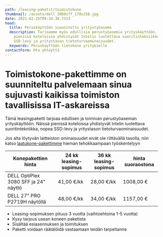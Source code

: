 ```yaml
---
path: /leasing-paketit/toimistokone
thumbnail: /assets/dell_3060sff_170x258.jpg
date: 2021-02-25T09:34:30.731Z
head:
  title: Peruskäyttöön suunniteltu yritystyöasema
  description: Tarjoamme myös edullisia perustyöasemia yrityskäyttöön. Näissä
    pienissä koteloissa yhdistyvät Intelin luotettava suoritintekniikka, nopea
    SSD-levy ja yritystason tietoturvaominaisuudet.
  keywords: Peruskäyttöön tietokone yritykselle
contactForm: Ota yhteyttä
---
```

# Toimistokone-pakettimme on suunniteltu palvelemaan sinua sujuvasti kaikissa toimiston tavallisissa IT-askareissa

Tämä leasingpaketti tarjoaa edullisen ja toimivan perustyöaseman yrityskäyttöön. Näissä pienissä koteloissa yhdistyvät Intelin luotettava suoritintekniikka, nopea SSD-levy ja yritystason tietoturvaominaisuudet.

Jos alta löytyvän laitteiston ominaisuudet eivät ole riittävällä tasolla, niin katso <a href="/leasing-paketit/laatukone">laatukone-pakettimme</a> hieman tehokkaampaan työskentelyyn

| Konepakettien hinta                  | 24 kk leasing-sopimus | 36 kk leasing-sopimus | hinta suoraostona |
| ------------------------------------ | --------------------- | --------------------- | ----------------- |
| DELL OptiPlex 3080 SFF ja 24" näyttö | 41,00 €/kk            | 28,00 €/kk            | 1008,00 €         |
| DELL 27" PRO P2719H näytöllä         | 48,00 €/kk            | 34,00 €/kk            | 1157,00 €         |

* Leasing-sopimuksen pituus 3 vuotta (vaihtoehtoina 1-5 vuotta)
* Kysy tarjous usean koneen paketista
* Sisältää esiasennuksen ja toimituksen
* Paketti voidaan räätälöidä vastaamaan teidän tarpeitanne

<Cards cardsPerRow="2" cards='[{"bgColor":"lightest","title":"DELL OptiPlex 3080 SFF","linkBgColor":"darkest","image":"/assets/dell_3060sff_170x258.jpg","content":"Dell OptiPlex 3080 SFF on yrityskäyttöön suunniteltu luotettava ja hankintahinnaltaan edullinen perustyöasema.\n\nPienikokoisen SFF pöytäkotelon ansiosta 3080 asentuu vaivattomasti ahtaampiinkin tiloihin.\n\n* Intel Core i5-10500 (Max. 4.10GHz, 9M, 6C) prosessori\n* Windows 10 Pro 64 bit\n* Intel UHD Graphics 630\n* 8Gt muistia, 256SSD, 4x USB3.1, 4x USB2.0, DP\n* Integroitu muistikortinlukija / Optinen asema DVD+/-RW\n* 3 vuoden onsite-huolto ja Tekninen tuki – puhelinneuvonta – 1 vuosi"},{"bgColor":"lightest","title":"DELL 24\" P2419H FHD/IPS/HAS/PIVOT","linkBgColor":"darkest","content":"Dell U2419H vastaa vaativan-käyttäjän tarpeisiin FullHD-tarkkuudella ja kattavilla ominaisuuksillaan\n\nLED-taustavalaistussa 24” IPS laajakuvanäytössä on huipputarkka kuva ja alhainen virrankulutus. Monipuolisesti säädettävä PIVOT jalusta ja korkeudensäätö.\n\nLED-taustavalaistussa 27” IPS laajakuvanäytössä on huipputarkka kuva ja alhainen virrankulutus. Monipuolisesti säädettävä PIVOT jalusta ja korkeudensäätö.","image":"/assets/dell_u2419h_250x207.jpg"}]' />
